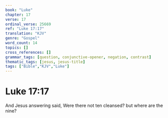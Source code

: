 ```yaml
---
book: "Luke"
chapter: 17
verse: 17
ordinal_verse: 25669
ref: "Luke 17:17"
translation: "KJV"
genre: "Gospel"
word_count: 14
topics: []
cross_references: []
grammar_tags: [question, conjunctive-opener, negation, contrast]
thematic_tags: [jesus, jesus-title]
tags: ["Bible","KJV","Luke"]
---
```


# Luke 17:17

And Jesus answering said, Were there not ten cleansed? but where are the nine?
